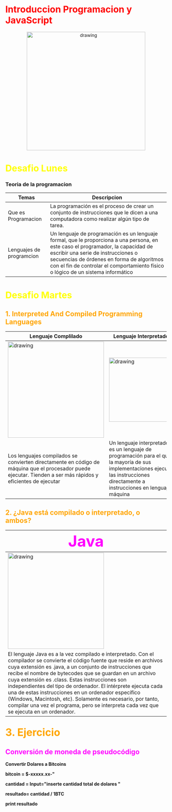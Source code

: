 # <b><Font color="red">Introduccion Programacion y JavaScript</font> </b>

<center  ><img src="https://www.adictosaltrabajo.com/wp-content/uploads/2018/05/el_remozado_javascript.imagen.jpg"  alt="drawing" width="370"/></center>

# <b> <font color="yellow">Desafio Lunes</font></b>
### <b>Teoria de la programacion 

| Temas      | Descripcion |
| ----------- | ----------- |
| Que es Programacion     | La programación es el proceso de crear un conjunto de instrucciones que le dicen a una computadora como realizar algún tipo de tarea.     |
| Lenguajes de programcion   | Un lenguaje de programación es un lenguaje formal, que le proporciona a una persona, en este caso el programador, la capacidad de escribir una serie de instrucciones o secuencias de órdenes en forma de algoritmos con el fin de controlar el comportamiento físico o lógico de un sistema informático    |

# <b> <font color="yellow">Desafio Martes</font> </b>
## <b><font color="orange"> 1. Interpreted And Compiled Programming Languages</font></b>

|Lenguaje Complilado|Lenguaje Interpretado |
|-                  |-                     |
|<img src="https://edteam-media.s3.amazonaws.com/blogs/original/3a814d55-14c2-4a93-8f91-28bf1af3efa5.jpg" alt="drawing" width="300"/>|<img src="https://edteam-media.s3.amazonaws.com/blogs/original/183459ae-5acd-456d-8c18-ab6f5eb63ffc.jpg" alt="drawing" width="200"/>|
|Los lenguajes compilados se convierten directamente en código de máquina que el procesador puede ejecutar. Tienden a ser más rápidos y eficientes de ejecutar|Un lenguaje interpretado es un lenguaje de programación para el que la mayoría de sus implementaciones ejecuta las instrucciones directamente a instrucciones en lenguaje máquina |

## <b><font color="orange"> 2. ¿Java está compilado o interpretado, o ambos?</font></b>

| <font size="32" color="magenta">Java </font> |
|-  |
|<img src="https://dev.java/assets/images/java-logo-vert-blk.png" alt="drawing" width="300"/>|
|El lenguaje Java es a la vez compilado e interpretado. Con el compilador se convierte el código fuente que reside en archivos cuya extensión es .java, a un conjunto de instrucciones que recibe el nombre de bytecodes que se guardan en un archivo cuya extensión es .class. Estas instrucciones son independientes del tipo de ordenador. El intérprete ejecuta cada una de estas instrucciones en un ordenador específico (Windows, Macintosh, etc). Solamente es necesario, por tanto, compilar una vez el programa, pero se interpreta cada vez que se ejecuta en un ordenador.|

## <b><font color="orange" size="6"> 3. Ejercicio</font></b>
## <b><font color="magenta">Conversión de moneda de pseudocódigo</font></b>
Convertir Dolares a Bitcoins 

bitcoin = $-xxxxx.xx-"


cantidad = Input="inserte cantidad total de dolares "

resultado= cantidad / 1BTC

print resultado 